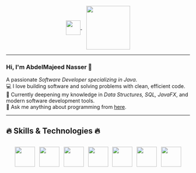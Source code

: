 <p align="center">
  <a href="https://www.linkedin.com/in/عبدالمجيد-ناصر-a04081298" target="_blank">
    <img src="https://cdn-icons-png.flaticon.com/512/174/174857.png" width="40" height="40" style="vertical-align:middle;"/>
  </a>
  &nbsp;&nbsp;
  <a href="https://codeforces.com/profile/mj.naser2005" target="_blank">
    <img src="https://sta.codeforces.com/s/97947/images/codeforces-logo-with-telegram.png" width="120" style="vertical-align:middle;"/>
  </a>
</p>

---

### Hi, I'm AbdelMajeed Nasser 👋  
A passionate *Software Developer specializing in Java*.  
💻 I love building software and solving problems with clean, efficient code.  
🧠 Currently deepening my knowledge in *Data Structures, SQL, JavaFX*, and modern software development tools.  
💬 Ask me anything about programming from [here](mailto:mj.naser2005@gmail.com).

---

## 🔥 Skills & Technologies 🔥  

<p align="center" style="line-height: 80px;">
  <img src="https://cdn.jsdelivr.net/gh/devicons/devicon/icons/java/java-original.svg" width="55" height="55" style="vertical-align:middle;"/>
  &nbsp;
  <img src="https://miro.medium.com/1*J38nYZU7gzu-4lQmtjlSUw.jpeg" width="55" height="55" style="vertical-align:middle;"/> <!-- Data Structures -->
  &nbsp;
  <img src="https://cdn.jsdelivr.net/gh/devicons/devicon/icons/mysql/mysql-original.svg" width="55" height="55" style="vertical-align:middle;"/> <!-- SQL -->
  &nbsp;
  <img src="https://www.tutkit.com/storage/media/packages/352/352-javafx-fuer-gui-entwicklung-main-med.webp" width="55" height="55" style="vertical-align:middle;"/> <!-- JavaFX -->
  &nbsp;
  <img src="https://cdn.jsdelivr.net/gh/devicons/devicon/icons/git/git-original.svg" width="55" height="55" style="vertical-align:middle;"/> <!-- Git -->
  &nbsp;
  <img src="https://cdn.jsdelivr.net/gh/devicons/devicon/icons/github/github-original.svg" width="55" height="55" style="vertical-align:middle;"/> <!-- GitHub -->
  &nbsp;
  <img src="https://pngimg.com/uploads/database/database_PNG5.png" width="55" height="55" style="vertical-align:middle;"/> <!-- Databases -->
</p>
